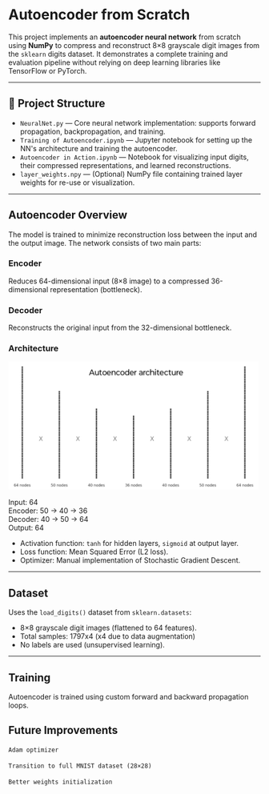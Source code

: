 # Autoencoder from Scratch

This project implements an **autoencoder neural network** from scratch using **NumPy** to compress and reconstruct 8×8 grayscale digit images from the `sklearn` digits dataset. It demonstrates a complete training and evaluation pipeline without relying on deep learning libraries like TensorFlow or PyTorch.

---

## 📁 Project Structure

- `NeuralNet.py` — Core neural network implementation: supports forward propagation, backpropagation, and training.
- `Training of Autoencoder.ipynb` — Jupyter notebook for setting up the NN's architecture and training the autoencoder.
- `Autoencoder in Action.ipynb` — Notebook for visualizing input digits, their compressed representations, and learned reconstructions.
- `layer_weights.npy` — (Optional) NumPy file containing trained layer weights for re-use or visualization.

---

##  Autoencoder Overview

The model is trained to minimize reconstruction loss between the input and the output image. The network consists of two main parts:

### Encoder
Reduces 64-dimensional input (8×8 image) to a compressed 36-dimensional representation (bottleneck).

### Decoder
Reconstructs the original input from the 32-dimensional bottleneck.

### Architecture

<img src="./Autoencoder Architecture.png" alt="Autoencoder Architecture" width="500"/>    

Input: 64       
Encoder: 50 → 40 → 36        
Decoder: 40 → 50 → 64      
Output: 64    

- Activation function: `tanh` for hidden layers, `sigmoid` at output layer.
- Loss function: Mean Squared Error (L2 loss).
- Optimizer: Manual implementation of Stochastic Gradient Descent.


---

##  Dataset

Uses the `load_digits()` dataset from `sklearn.datasets`:

- 8×8 grayscale digit images (flattened to 64 features).
- Total samples: 1797x4 (x4 due to data augmentation)
- No labels are used (unsupervised learning).

---

## Training

Autoencoder is trained using custom forward and backward propagation loops.

## Future Improvements

    Adam optimizer

    Transition to full MNIST dataset (28×28)

    Better weights initialization


    
